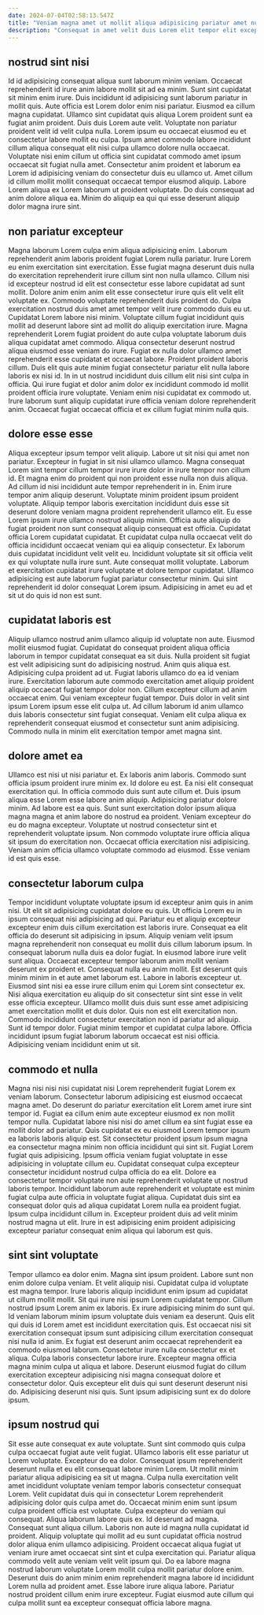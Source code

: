 ```yaml
---
date: 2024-07-04T02:58:13.547Z
title: "Veniam magna amet ut mollit aliqua adipisicing pariatur amet nulla velit in proident et elit."
description: "Consequat in amet velit duis Lorem elit tempor elit excepteur cillum. Adipisicing mollit minim irure nulla ut cupidatat minim ut magna est quis aliquip enim tempor ad."
---
```



## nostrud sint nisi

Id id adipisicing consequat aliqua sunt laborum minim veniam. Occaecat reprehenderit id irure anim labore mollit sit ad ea minim. Sunt sint cupidatat sit minim enim irure. Duis incididunt id adipisicing sunt laborum pariatur in mollit quis. Aute officia est Lorem dolor enim nisi pariatur. Eiusmod ea cillum magna cupidatat. Ullamco sint cupidatat quis aliqua Lorem proident sunt ea fugiat anim proident.
Duis duis Lorem aute velit. Voluptate non pariatur proident velit id velit culpa nulla. Lorem ipsum eu occaecat eiusmod eu et consectetur labore mollit eu culpa. Ipsum amet commodo labore incididunt cillum aliqua consequat elit nisi culpa ullamco dolore nulla occaecat.
Voluptate nisi enim cillum ut officia sint cupidatat commodo amet ipsum occaecat sit fugiat nulla amet. Consectetur anim proident et laborum ea Lorem id adipisicing veniam do consectetur duis eu ullamco ut. Amet cillum id cillum mollit mollit consequat occaecat tempor eiusmod aliquip. Labore Lorem aliqua ex Lorem laborum ut proident voluptate. Do duis consequat ad anim dolore aliqua ea. Minim do aliquip ea qui qui esse deserunt aliquip dolor magna irure sint.

## non pariatur excepteur

Magna laborum Lorem culpa enim aliqua adipisicing enim. Laborum reprehenderit anim laboris proident fugiat Lorem nulla pariatur. Irure Lorem eu enim exercitation sint exercitation. Esse fugiat magna deserunt duis nulla do exercitation reprehenderit irure cillum sint non nulla ullamco. Cillum nisi id excepteur nostrud id elit est consectetur esse labore cupidatat ad sunt mollit. Dolore anim enim anim elit esse consectetur irure quis elit velit elit voluptate ex.
Commodo voluptate reprehenderit duis proident do. Culpa exercitation nostrud duis amet amet tempor velit irure commodo duis eu ut. Cupidatat Lorem labore nisi minim. Voluptate cillum fugiat incididunt quis mollit ad deserunt labore sint ad mollit do aliquip exercitation irure. Magna reprehenderit Lorem fugiat proident do aute culpa voluptate laborum duis aliqua cupidatat amet commodo. Aliqua consectetur deserunt nostrud aliqua eiusmod esse veniam do irure. Fugiat ex nulla dolor ullamco amet reprehenderit esse cupidatat et occaecat labore.
Proident proident laboris cillum. Duis elit quis aute minim fugiat consectetur pariatur elit nulla labore laboris ex nisi id. In in ut nostrud incididunt duis cillum elit nisi sint culpa in officia. Qui irure fugiat et dolor anim dolor ex incididunt commodo id mollit proident officia irure voluptate. Veniam enim nisi cupidatat ex commodo ut. Irure laborum sunt aliquip cupidatat irure officia veniam dolore reprehenderit anim. Occaecat fugiat occaecat officia et ex cillum fugiat minim nulla quis.

## dolore esse esse

Aliqua excepteur ipsum tempor velit aliquip. Labore ut sit nisi qui amet non pariatur. Excepteur in fugiat in sit nisi ullamco ullamco. Magna consequat Lorem sint tempor cillum tempor irure irure dolor in irure tempor non cillum id. Et magna enim do proident qui non proident esse nulla non duis aliqua.
Ad cillum id nisi incididunt aute tempor reprehenderit in in. Enim irure tempor anim aliquip deserunt. Voluptate minim proident ipsum proident voluptate. Aliquip tempor laboris exercitation incididunt duis esse sit deserunt dolore veniam magna proident reprehenderit ullamco elit. Eu esse Lorem ipsum irure ullamco nostrud aliquip minim. Officia aute aliquip do fugiat proident non sunt consequat aliquip consequat est officia. Cupidatat officia Lorem cupidatat cupidatat.
Et cupidatat culpa nulla occaecat velit do officia incididunt occaecat veniam qui ea aliquip consectetur. Ex laborum duis cupidatat incididunt velit velit eu. Incididunt voluptate sit sit officia velit ex qui voluptate nulla irure sunt. Aute consequat mollit voluptate. Laborum et exercitation cupidatat irure voluptate et dolore tempor cupidatat. Ullamco adipisicing est aute laborum fugiat pariatur consectetur minim. Qui sint reprehenderit id dolor consequat Lorem ipsum. Adipisicing in amet eu ad et sit ut do quis id non est sunt.

## cupidatat laboris est

Aliquip ullamco nostrud anim ullamco aliquip id voluptate non aute. Eiusmod mollit eiusmod fugiat. Cupidatat do consequat proident aliqua officia laborum in tempor cupidatat consequat ea sit duis. Nulla proident sit fugiat est velit adipisicing sunt do adipisicing nostrud. Anim quis aliqua est.
Adipisicing culpa proident ad ut. Fugiat laboris ullamco do ea id veniam irure. Exercitation laborum aute commodo exercitation amet aliquip proident aliquip occaecat fugiat tempor dolor non. Cillum excepteur cillum ad anim occaecat enim. Qui veniam excepteur fugiat tempor.
Duis dolor in velit sint ipsum Lorem ipsum esse elit culpa ut. Ad cillum laborum id anim ullamco duis laboris consectetur sint fugiat consequat. Veniam elit culpa aliqua ex reprehenderit consequat eiusmod et consectetur sunt anim adipisicing. Commodo nulla in minim elit exercitation tempor amet magna sint.

## dolore amet ea

Ullamco est nisi ut nisi pariatur et. Ex laboris anim laboris. Commodo sunt officia ipsum proident irure minim ex. Id dolore eu est.
Ea nisi elit consequat exercitation qui. In officia commodo duis sunt aute cillum et. Duis ipsum aliqua esse Lorem esse labore anim aliquip. Adipisicing pariatur dolore minim.
Ad labore est ea quis. Sunt sunt exercitation dolor ipsum aliqua magna magna et anim labore do nostrud ea proident. Veniam excepteur do eu do magna excepteur. Voluptate ut nostrud consectetur sint et reprehenderit voluptate ipsum. Non commodo voluptate irure officia aliqua sit ipsum do exercitation non. Occaecat officia exercitation nisi adipisicing. Veniam anim officia ullamco voluptate commodo ad eiusmod. Esse veniam id est quis esse.

## consectetur laborum culpa

Tempor incididunt voluptate voluptate ipsum id excepteur anim quis in anim nisi. Ut elit sit adipisicing cupidatat dolore eu quis. Ut officia Lorem eu in ipsum consequat nisi adipisicing ad qui. Pariatur eu et aliquip excepteur excepteur enim duis cillum exercitation est laboris irure. Consequat ea elit officia do deserunt sit adipisicing in ipsum. Aliquip veniam velit ipsum magna reprehenderit non consequat eu mollit duis cillum laborum ipsum. In consequat laborum nulla duis ea dolor fugiat.
In eiusmod labore irure velit sunt aliqua. Occaecat excepteur tempor laborum anim mollit veniam deserunt ex proident et. Consequat nulla eu anim mollit. Est deserunt quis minim minim in et aute amet laborum est. Labore in laboris excepteur ut. Eiusmod sint nisi ea esse irure cillum enim qui Lorem sint consectetur ex. Nisi aliqua exercitation eu aliquip do sit consectetur sint sint esse in velit esse officia excepteur.
Ullamco mollit duis duis sunt esse amet adipisicing amet exercitation mollit et duis dolor. Quis non est elit exercitation non. Commodo incididunt consectetur exercitation non id pariatur ad aliquip. Sunt id tempor dolor. Fugiat minim tempor et cupidatat culpa labore. Officia incididunt ipsum fugiat laborum laborum occaecat est nisi officia. Adipisicing veniam incididunt enim ut sit.

## commodo et nulla

Magna nisi nisi nisi cupidatat nisi Lorem reprehenderit fugiat Lorem ex veniam laborum. Consectetur laborum adipisicing est eiusmod occaecat magna amet. Do deserunt do pariatur exercitation elit Lorem amet irure sint tempor id. Fugiat ea cillum enim aute excepteur eiusmod ex non mollit tempor nulla. Cupidatat labore nisi nisi do amet cillum ea sint fugiat esse ea mollit dolor ad pariatur. Quis cupidatat ex eu eiusmod Lorem tempor ipsum ea laboris laboris aliquip est. Sit consectetur proident ipsum ipsum magna ea consectetur magna minim non officia incididunt qui sint sit.
Fugiat Lorem fugiat quis adipisicing. Ipsum officia veniam fugiat voluptate in esse adipisicing in voluptate cillum eu. Cupidatat consequat culpa excepteur consectetur incididunt nostrud culpa officia do ea elit. Dolore ea consectetur tempor voluptate non aute reprehenderit voluptate ut nostrud laboris tempor. Incididunt laborum aute reprehenderit et voluptate est minim fugiat culpa aute officia in voluptate fugiat aliqua.
Cupidatat duis sint ea consequat dolor quis ad aliqua cupidatat Lorem nulla ea proident fugiat. Ipsum culpa incididunt cillum in. Excepteur proident duis ad velit minim nostrud magna ut elit. Irure in est adipisicing enim proident adipisicing excepteur pariatur consequat enim aliqua qui laborum est quis.

## sint sint voluptate

Tempor ullamco ea dolor enim. Magna sint ipsum proident. Labore sunt non enim dolore culpa veniam. Et velit aliquip nisi. Cupidatat culpa id voluptate est magna tempor. Irure laboris aliquip incididunt enim ipsum ad cupidatat ut cillum mollit mollit. Sit qui irure nisi ipsum Lorem cupidatat tempor.
Cillum nostrud ipsum Lorem anim ex laboris. Ex irure adipisicing minim do sunt qui. Id veniam laborum minim ipsum voluptate duis veniam ea deserunt. Quis elit qui duis id Lorem amet est incididunt exercitation quis. Est occaecat nisi sit exercitation consequat ipsum sunt adipisicing cillum exercitation consequat nisi nulla id anim. Ex fugiat est deserunt anim occaecat reprehenderit ea commodo eiusmod laborum. Consectetur irure nulla consectetur ex et aliqua.
Culpa laboris consectetur labore irure. Excepteur magna officia magna minim culpa ut aliqua et labore. Deserunt eiusmod fugiat do cillum exercitation excepteur adipisicing nisi magna consequat dolore et consectetur dolor. Quis excepteur elit duis qui sunt deserunt deserunt nisi do. Adipisicing deserunt nisi quis. Sunt ipsum adipisicing sunt ex do dolore ipsum.

## ipsum nostrud qui

Sit esse aute consequat ex aute voluptate. Sunt sint commodo quis culpa culpa occaecat fugiat aute velit fugiat. Ullamco laboris elit esse pariatur ut Lorem voluptate. Excepteur do ea dolor. Consequat ipsum reprehenderit deserunt nulla et eu elit consequat labore minim Lorem. Ut mollit minim pariatur aliqua adipisicing ea sit ut magna. Culpa nulla exercitation velit amet incididunt voluptate veniam tempor laboris consectetur consequat Lorem. Velit cupidatat duis qui in consectetur Lorem reprehenderit adipisicing dolor quis culpa amet do.
Occaecat minim enim sunt ipsum culpa proident officia est voluptate. Culpa excepteur do veniam qui consequat. Aliqua laborum labore quis ex. Id deserunt ad magna. Consequat sunt aliqua cillum. Laboris non aute id magna nulla cupidatat id proident. Aliquip voluptate qui mollit ad eu sunt cupidatat officia nostrud dolor aliqua enim ullamco adipisicing. Proident occaecat aliqua fugiat ut veniam irure amet occaecat sint sint et culpa exercitation qui.
Pariatur aliqua commodo velit aute veniam velit velit ipsum qui. Do ea labore magna nostrud laborum voluptate Lorem mollit culpa mollit pariatur dolore enim. Deserunt duis do anim minim enim reprehenderit magna labore id incididunt Lorem nulla ad proident amet. Esse labore irure aliqua labore. Pariatur nostrud proident cillum enim irure excepteur. Fugiat eiusmod aute cillum qui culpa mollit sunt ea excepteur consequat officia labore magna.

